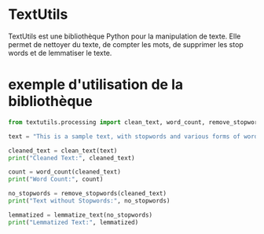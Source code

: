 # TextUtils

TextUtils est une bibliothèque Python pour la manipulation de texte. Elle permet de nettoyer du texte, de compter les mots, de supprimer les stop words et de lemmatiser le texte.

# exemple d'utilisation de la bibliothèque
```python
from textutils.processing import clean_text, word_count, remove_stopwords, lemmatize_text

text = "This is a sample text, with stopwords and various forms of words."

cleaned_text = clean_text(text)
print("Cleaned Text:", cleaned_text)

count = word_count(cleaned_text)
print("Word Count:", count)

no_stopwords = remove_stopwords(cleaned_text)
print("Text without Stopwords:", no_stopwords)

lemmatized = lemmatize_text(no_stopwords)
print("Lemmatized Text:", lemmatized)
